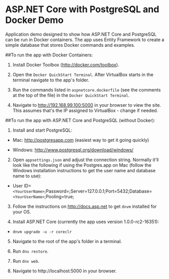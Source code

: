 # ASP.NET Core with PostgreSQL and Docker Demo

Application demo designed to show how ASP.NET Core and PostgreSQL can be run in Docker containers. 
The app uses Entity Framework to create a simple database that stores Docker commands and examples.

##To run the app with Docker Containers:

1. Install Docker Toolbox (http://docker.com/toolbox).

2. Open the `Docker QuickStart Terminal`. After VirtualBox starts in the terminal navigate to the app's folder.

3. Run the commands listed in `aspnetcore.dockerfile` (see the comments at the top of the file) in the `Docker QuickStart Terminal`.

4. Navigate to http://192.168.99.100:5000 in your browser to view the site. This assumes that's the IP assigned to VirtualBox - change if needed.


##To run the app with ASP.NET Core and PostgreSQL (without Docker):

1. Install and start PostgreSQL:

  - Mac:     http://postgresapp.com (easiest way to get it going quickly)

  - Windows: http://www.postgresql.org/download/windows/

2. Open `appsettings.json` and adjust the connection string. Normally it'll look like the following if using the Postgres.app on Mac (follow the Windows installation instructions to get the user name and database name to use):

  - User ID=`<YourUserName>`;Password=;Server=127.0.0.1;Port=5432;Database=`<YourUserName>`;Pooling=true;

3. Follow the instructions on http://docs.asp.net to get `dnvm` installed for your OS.

4. Install ASP.NET Core (currently the app uses version 1.0.0-rc2-16351): 

  - `dnvm upgrade -u -r coreclr`

5. Navigate to the root of the app's folder in a terminal.

6. Run `dnu restore`.

7. Run `dnx web`.

8. Navigate to http://localhost:5000 in your browser.




